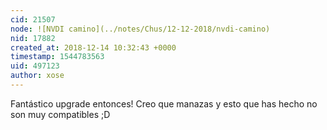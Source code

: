 ```yaml
---
cid: 21507
node: ![NVDI camino](../notes/Chus/12-12-2018/nvdi-camino)
nid: 17882
created_at: 2018-12-14 10:32:43 +0000
timestamp: 1544783563
uid: 497123
author: xose
---
```


Fantástico upgrade entonces! Creo que manazas y esto que has hecho no son muy compatibles ;D 